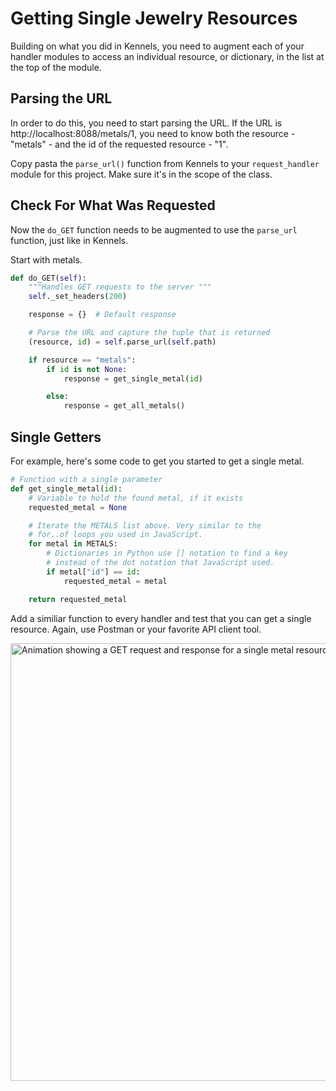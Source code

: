 # Getting Single Jewelry Resources

Building on what you did in Kennels, you need to augment each of your handler modules to access an individual resource, or dictionary, in the list at the top of the module.

## Parsing the URL

In order to do this, you need to start parsing the URL. If the URL is http://localhost:8088/metals/1, you need to know both the resource - "metals" - and the id of the requested resource - "1".

Copy pasta the `parse_url()` function from Kennels to your `request_handler` module for this project. Make sure it's in the scope of the class.

## Check For What Was Requested

Now the `do_GET` function needs to be augmented to use the `parse_url` function, just like in Kennels.

Start with metals.

```py
def do_GET(self):
    """Handles GET requests to the server """
    self._set_headers(200)

    response = {}  # Default response

    # Parse the URL and capture the tuple that is returned
    (resource, id) = self.parse_url(self.path)

    if resource == "metals":
        if id is not None:
            response = get_single_metal(id)

        else:
            response = get_all_metals()

```

## Single Getters

For example, here's some code to get you started to get a single metal.

```py
# Function with a single parameter
def get_single_metal(id):
    # Variable to hold the found metal, if it exists
    requested_metal = None

    # Iterate the METALS list above. Very similar to the
    # for..of loops you used in JavaScript.
    for metal in METALS:
        # Dictionaries in Python use [] notation to find a key
        # instead of the dot notation that JavaScript used.
        if metal["id"] == id:
            requested_metal = metal

    return requested_metal
```

Add a similiar function to every handler and test that you can get a single resource. Again, use Postman or your favorite API client tool.

<img src="./images/KD_GET_SINGLE_RESOURCES.gif" width="700px" alt="Animation showing a GET request and response for a single metal resource" />